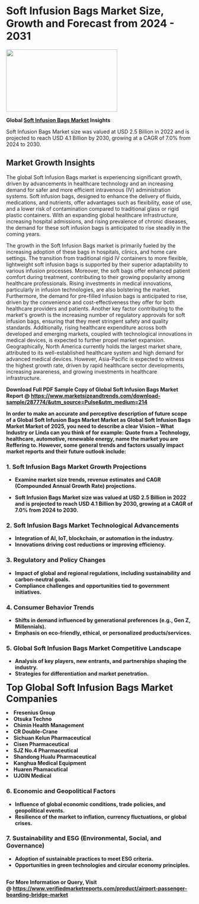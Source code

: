 <H1>Soft Infusion Bags Market Size, Growth and Forecast from 2024 - 2031</H1><img class="aligncenter size-medium wp-image-584254" src="https://thirdeyenews.in/wp-content/uploads/2024/09/Global-Market-Research-300x168.jpeg" alt="" width="300" height="168" /><p><strong>Global&nbsp;<a href="https://www.marketsizeandtrends.com/download-sample/287774/&amp;utm_source=Pulse&amp;utm_medium=214">Soft Infusion Bags Market</a> Insights</strong></p><p>Soft Infusion Bags Market size was valued at USD 2.5 Billion in 2022 and is projected to reach USD 4.1 Billion by 2030, growing at a CAGR of 7.0% from 2024 to 2030.</p><p><h2>Market Growth Insights</h2> <p>The global Soft Infusion Bags market is experiencing significant growth, driven by advancements in healthcare technology and an increasing demand for safer and more efficient intravenous (IV) administration systems. Soft infusion bags, designed to enhance the delivery of fluids, medications, and nutrients, offer advantages such as flexibility, ease of use, and a lower risk of contamination compared to traditional glass or rigid plastic containers. With an expanding global healthcare infrastructure, increasing hospital admissions, and rising prevalence of chronic diseases, the demand for these soft infusion bags is anticipated to rise steadily in the coming years.</p> <p><strong></strong></p> <p>The growth in the Soft Infusion Bags market is primarily fueled by the increasing adoption of these bags in hospitals, clinics, and home care settings. The transition from traditional rigid IV containers to more flexible, lightweight soft infusion bags is supported by their superior adaptability to various infusion processes. Moreover, the soft bags offer enhanced patient comfort during treatment, contributing to their growing popularity among healthcare professionals. Rising investments in medical innovations, particularly in infusion technologies, are also bolstering the market. Furthermore, the demand for pre-filled infusion bags is anticipated to rise, driven by the convenience and cost-effectiveness they offer for both healthcare providers and patients. Another key factor contributing to the market's growth is the increasing number of regulatory approvals for soft infusion bags, ensuring that they meet stringent safety and quality standards. Additionally, rising healthcare expenditure across both developed and emerging markets, coupled with technological innovations in medical devices, is expected to further propel market expansion. Geographically, North America currently holds the largest market share, attributed to its well-established healthcare system and high demand for advanced medical devices. However, Asia-Pacific is expected to witness the highest growth rate, driven by rapid healthcare sector developments, increasing awareness, and growing investments in healthcare infrastructure.</p> <p><strong></p><p><span class=""><strong>Download Full PDF Sample Copy of Global Soft Infusion Bags Market Report</strong> @ <a href="https://www.marketsizeandtrends.com/download-sample/287774/&amp;utm_source=Pulse&amp;utm_medium=214" target="_blank">https://www.marketsizeandtrends.com/download-sample/287774/&amp;utm_source=Pulse&amp;utm_medium=214</a></span></p><p>In order to make an accurate and perceptive description of future scope of a Global&nbsp;Soft Infusion Bags Market Market as Global&nbsp;Soft Infusion Bags Market Market of 2025, you need to describe a clear Vision &ndash; What Industry or Linda can you think of for example: Quote from a Technology, healthcare, automotive, renewable energy, name the market you are Reffering to. However, some general trends and factors usually impact market reports and their future outlook include:</p><h3>1.&nbsp;<strong>Soft Infusion Bags Market Growth Projections</strong></h3><ul><li>Examine market size trends, revenue estimates and CAGR (Compounded Annual Growth Rate) projections.</li><li><p>Soft Infusion Bags Market size was valued at USD 2.5 Billion in 2022 and is projected to reach USD 4.1 Billion by 2030, growing at a CAGR of 7.0% from 2024 to 2030.</p></li></ul><h3>2.&nbsp;<strong>Soft Infusion Bags Market Technological Advancements</strong></h3><ul><li>Integration of AI, IoT, blockchain, or automation in the industry.</li><li>Innovations driving cost reductions or improving efficiency.</li></ul><h3>3.&nbsp;<strong>Regulatory and Policy Changes</strong></h3><ul><li>Impact of global and regional regulations, including sustainability and carbon-neutral goals.</li><li>Compliance challenges and opportunities tied to government initiatives.</li></ul><h3>4.&nbsp;<strong>Consumer Behavior Trends</strong></h3><ul><li>Shifts in demand influenced by generational preferences (e.g., Gen Z, Millennials).</li><li>Emphasis on eco-friendly, ethical, or personalized products/services.</li></ul><h3>5.&nbsp;<strong>Global Soft Infusion Bags Market Competitive Landscape</strong></h3><ul><li>Analysis of key players, new entrants, and partnerships shaping the industry.</li><li>Strategies for differentiation and market penetration.</li></ul><p data-pm-slice="1 1 []"><span style="color: inherit; font-family: inherit; font-size: 25px;">Top Global Soft Infusion Bags Market Companies</span></p><div class="" data-test-id=""><p><li>Fresenius Group</li><li> Otsuka Techno</li><li> Chimin Health Management</li><li> CR Double-Crane</li><li> Sichuan Kelun Pharmaceutical</li><li> Cisen Pharmaceutical</li><li> SJZ No.4 Pharmaceutical</li><li> Shandong Hualu Pharmaceutical</li><li> Kanghua Medical Equipment</li><li> Huaren Phamacutical</li><li> UJOIN Medical</li></p></div><h3>6.&nbsp;<strong>Economic and Geopolitical Factors</strong></h3><ul><li>Influence of global economic conditions, trade policies, and geopolitical events.</li><li>Resilience of the market to inflation, currency fluctuations, or global crises.</li></ul><h3>7.&nbsp;<strong>Sustainability and ESG (Environmental, Social, and Governance)</strong></h3><ul><li>Adoption of sustainable practices to meet ESG criteria.</li><li>Opportunities in green technologies and circular economy principles.</li></ul><h2><strong style="font-size: 14px;">For More Information or Query, Visit @&nbsp;</strong><a style="background-color: #ffffff; font-size: 14px;" href="https://www.marketsizeandtrends.com/report/soft-infusion-bags-market/" target="_blank">https://www.verifiedmarketreports.com/product/airport-passenger-boarding-bridge-market</a></h2>
